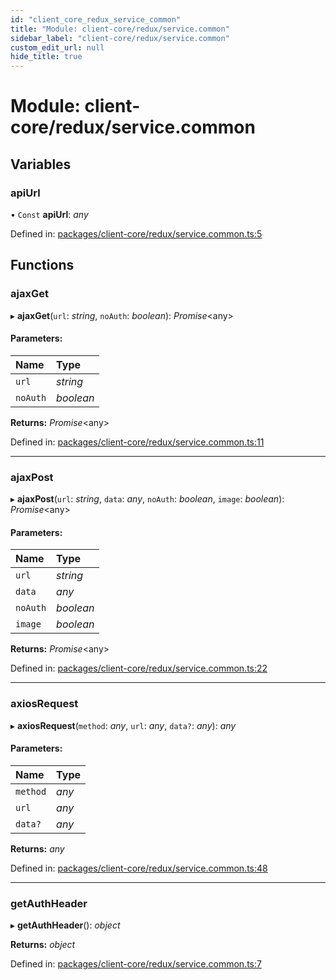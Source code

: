 ```yaml
---
id: "client_core_redux_service_common"
title: "Module: client-core/redux/service.common"
sidebar_label: "client-core/redux/service.common"
custom_edit_url: null
hide_title: true
---
```


# Module: client-core/redux/service.common

## Variables

### apiUrl

• `Const` **apiUrl**: *any*

Defined in: [packages/client-core/redux/service.common.ts:5](https://github.com/xr3ngine/xr3ngine/blob/5c3dcaef1/packages/client-core/redux/service.common.ts#L5)

## Functions

### ajaxGet

▸ **ajaxGet**(`url`: *string*, `noAuth`: *boolean*): *Promise*<any\>

#### Parameters:

Name | Type |
:------ | :------ |
`url` | *string* |
`noAuth` | *boolean* |

**Returns:** *Promise*<any\>

Defined in: [packages/client-core/redux/service.common.ts:11](https://github.com/xr3ngine/xr3ngine/blob/5c3dcaef1/packages/client-core/redux/service.common.ts#L11)

___

### ajaxPost

▸ **ajaxPost**(`url`: *string*, `data`: *any*, `noAuth`: *boolean*, `image`: *boolean*): *Promise*<any\>

#### Parameters:

Name | Type |
:------ | :------ |
`url` | *string* |
`data` | *any* |
`noAuth` | *boolean* |
`image` | *boolean* |

**Returns:** *Promise*<any\>

Defined in: [packages/client-core/redux/service.common.ts:22](https://github.com/xr3ngine/xr3ngine/blob/5c3dcaef1/packages/client-core/redux/service.common.ts#L22)

___

### axiosRequest

▸ **axiosRequest**(`method`: *any*, `url`: *any*, `data?`: *any*): *any*

#### Parameters:

Name | Type |
:------ | :------ |
`method` | *any* |
`url` | *any* |
`data?` | *any* |

**Returns:** *any*

Defined in: [packages/client-core/redux/service.common.ts:48](https://github.com/xr3ngine/xr3ngine/blob/5c3dcaef1/packages/client-core/redux/service.common.ts#L48)

___

### getAuthHeader

▸ **getAuthHeader**(): *object*

**Returns:** *object*

Defined in: [packages/client-core/redux/service.common.ts:7](https://github.com/xr3ngine/xr3ngine/blob/5c3dcaef1/packages/client-core/redux/service.common.ts#L7)
